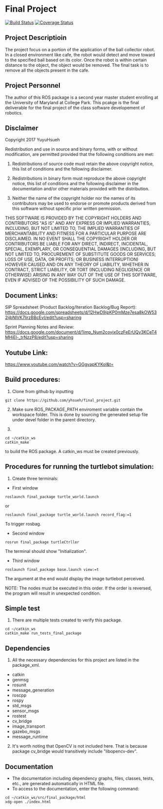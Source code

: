 # Final Project
[![Build Status](https://travis-ci.org/yhsueh/final_project.svg?branch=master)](https://travis-ci.org/yhsueh/final_project)
[![Coverage Status](https://coveralls.io/repos/github/yhsueh/final_project/badge.svg?branch=master)](https://coveralls.io/github/yhsueh/final_project?branch=master)

## Project Descriptioin
The project focus on a portion of the application of the ball collector robot. In a closed environment like cafe, the robot would detect and move toward to the specified ball based on its color. Once the robot is within certain distance to the object, the object would be removed. The final task is to remove all the objects present in the cafe.

## Project Personnel
The author of this ROS package is a second year master student enrolling at the University of Maryland at College Park. This pcakge is the final deliverable for the final project of the class software developement of robotics. 

## Disclaimer
Copyright 2017 YuyuHsueh

Redistribution and use in source and binary forms, with or without modification, are permitted provided that the following conditions are met:

1. Redistributions of source code must retain the above copyright notice, this list of conditions and the following disclaimer.

2. Redistributions in binary form must reproduce the above copyright notice, this list of conditions and the following disclaimer in the documentation and/or other materials provided with the distribution.

3. Neither the name of the copyright holder nor the names of its contributors may be used to endorse or promote products derived from this software without specific prior written permission.

THIS SOFTWARE IS PROVIDED BY THE COPYRIGHT HOLDERS AND CONTRIBUTORS "AS IS" AND ANY EXPRESS OR IMPLIED WARRANTIES, INCLUDING, BUT NOT LIMITED TO, THE IMPLIED WARRANTIES OF MERCHANTABILITY AND FITNESS FOR A PARTICULAR PURPOSE ARE DISCLAIMED. IN NO EVENT SHALL THE COPYRIGHT HOLDER OR CONTRIBUTORS BE LIABLE FOR ANY DIRECT, INDIRECT, INCIDENTAL, SPECIAL, EXEMPLARY, OR CONSEQUENTIAL DAMAGES (INCLUDING, BUT NOT LIMITED TO, PROCUREMENT OF SUBSTITUTE GOODS OR SERVICES; LOSS OF USE, DATA, OR PROFITS; OR BUSINESS INTERRUPTION) HOWEVER CAUSED AND ON ANY THEORY OF LIABILITY, WHETHER IN CONTRACT, STRICT LIABILITY, OR TORT (INCLUDING NEGLIGENCE OR OTHERWISE) ARISING IN ANY WAY OUT OF THE USE OF THIS SOFTWARE, EVEN IF ADVISED OF THE POSSIBILITY OF SUCH DAMAGE.

## Document Links:
SIP Spreadsheet (Product Backlog/Iteration Backlog/Bug Report):
https://docs.google.com/spreadsheets/d/12HwD9ipKP0mMze7esa8kOW532ijbNlVK7lirzBBcEvI/edit?usp=sharing

Sprint Planning Notes and Review:
https://docs.google.com/document/d/1imp_Num2covjx0czFeErUQy3KCeT4MHiEl-_trNzzP8/edit?usp=sharing

## Youtube Link:
https://www.youtube.com/watch?v=GGgvapKYKoI&t=

## Build procedures:
1. Clone from github by inputting
```
git clone https://github.com/yhsueh/final_project.git
```

2. Make sure ROS_PACKAGE_PATH enviroment variable contain the workspace folder. This is done by sourcing the generated setup file under devel folder in the parent directory.

3. 
```
cd ~/catkin_ws
catkin_make
```
to build the ROS package. A catkin_ws must be created previously. 

## Procedures for running the turtlebot simulation:
1. Create three terminals:
* First window
```
roslaunch final_package turtle_world.launch
```
or
```
roslaunch final_package turtle_world.launch record_flag:=1
```
To trigger rosbag.
* Second window
```
rosrun final_package turtleCtrller
```
The terminal should show "Initialization".
* Third window
```
roslaunch final_package base.launch view:=t
```
The argument at the end would display the image turtlebot perceived.

NOTE: The nodes must be executed in this order. If the order is reversed, the program will result in unexpected condition.

## Simple test
1. There are multiple tests created to verify this package. 
```
cd ~/catkin_ws
catkin_make run_tests_final_package
```

## Dependencies
1. All the necessary dependencies for this project are listed in the package_xml.

 * catkin
 * genmsg
 * rosunit
 * message_generation
 * roscpp
 * rospy
 * std_msgs
 * sensor_msgs
 * rostest
 * cv_bridge
 * image_transport
 * gazebo_msgs
 * message_runtime

2. It's worth noting that OpenCV is not included here. That is because package cv_bridge would transitively include "libopencv-dev".
 
## Documentation
* The documentation including dependency graphs, files, classes, tests, etc., are generated automatically in HTML file. 
* To access to the documentation, enter the following command:
```
cd ~/catkin_ws/src/final_package/html
xdg-open ./index.html
```
